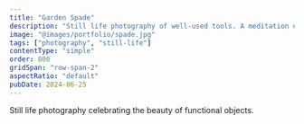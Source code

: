 ```yaml
---
title: "Garden Spade"
description: "Still life photography of well-used tools. A meditation on work, wear, and utility."
image: "@images/portfolio/spade.jpg"
tags: ["photography", "still-life"]
contentType: "simple"
order: 800
gridSpan: "row-span-2"
aspectRatio: "default"
pubDate: 2024-06-25
---
```


Still life photography celebrating the beauty of functional objects.
